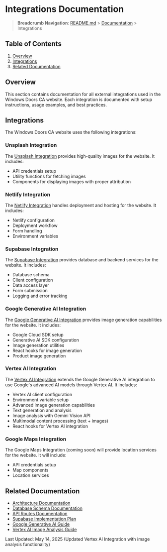 # Integrations Documentation

> **Breadcrumb Navigation**: [README.md](../../README.md) > [Documentation](../index.md) > Integrations

## Table of Contents

1. [Overview](#overview)
2. [Integrations](#integrations)
3. [Related Documentation](#related-documentation)

## Overview

This section contains documentation for all external integrations used in the Windows Doors CA website. Each integration is documented with setup instructions, usage examples, and best practices.

## Integrations

The Windows Doors CA website uses the following integrations:

### Unsplash Integration

The [Unsplash Integration](./unsplash.md) provides high-quality images for the website. It includes:

- API credentials setup
- Utility functions for fetching images
- Components for displaying images with proper attribution

### Netlify Integration

The [Netlify Integration](./netlify.md) handles deployment and hosting for the website. It includes:

- Netlify configuration
- Deployment workflow
- Form handling
- Environment variables

### Supabase Integration

The [Supabase Integration](./supabase.md) provides database and backend services for the website. It includes:

- Database schema
- Client configuration
- Data access layer
- Form submission
- Logging and error tracking

### Google Generative AI Integration

The [Google Generative AI Integration](./google-generative-ai.md) provides image generation capabilities for the website. It includes:

- Google Cloud SDK setup
- Generative AI SDK configuration
- Image generation utilities
- React hooks for image generation
- Product image generation

### Vertex AI Integration

The [Vertex AI Integration](./vertex-ai.md) extends the Google Generative AI integration to use Google's advanced AI models through Vertex AI. It includes:

- Vertex AI client configuration
- Environment variable setup
- Advanced image generation capabilities
- Text generation and analysis
- Image analysis with Gemini Vision API
- Multimodal content processing (text + images)
- React hooks for Vertex AI integration

### Google Maps Integration

The Google Maps Integration (coming soon) will provide location services for the website. It will include:

- API credentials setup
- Map components
- Location services

## Related Documentation

- [Architecture Documentation](../architecture/architecture-documentation.md)
- [Database Schema Documentation](../architecture/database-schema.md)
- [API Routes Documentation](../architecture/api-routes.md)
- [Supabase Implementation Plan](../planning/supabase-implementation-plan.md)
- [Google Generative AI Guide](../guides/google-generative-ai-guide.md)
- [Vertex AI Image Analysis Guide](../guides/vertex-ai-image-analysis-guide.md)

Last Updated: May 14, 2025 (Updated Vertex AI Integration with image analysis functionality)

